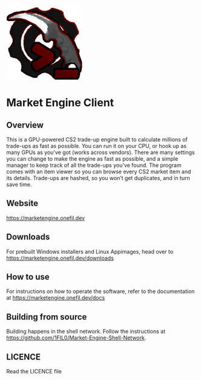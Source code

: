 ![](readme_assets/market_engine_client.png)

# Market Engine Client

## Overview

This is a GPU-powered CS2 trade-up engine built to calculate millions of trade-ups as fast as possible. You can run it on your CPU, or hook up as many GPUs as you’ve got (works across vendors). There are many settings you can change to make the engine as fast as possible, and a simple manager to keep track of all the trade-ups you've found. The program comes with an item viewer so you can browse every CS2 market item and its details. Trade-ups are hashed, so you won’t get duplicates, and in turn save time.

## Website

https://marketengine.onefil.dev

## Downloads

For prebuilt Windows installers and Linux Appimages, head over to https://marketengine.onefil.dev/downloads

## How to use

For instructions on how to operate the software, refer to the documentation at https://marketengine.onefil.dev/docs

## Building from source

Building happens in the shell network. Follow the instructions at https://github.com/1FIL0/Market-Engine-Shell-Network.

## LICENCE

Read the LICENCE file
